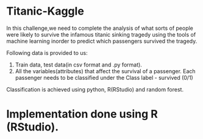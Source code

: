 # Titanic-Kaggle

In this challenge,we need to complete the analysis of what sorts of people were likely to survive the infamous titanic sinking tragedy using the tools of machine learning inorder to predict which passengers survived the tragedy.

Following data is provided to us:
1. Train data, test data(in csv format and .py format).
2. All the variables(attributes) that affect the survival of a passenger.
   Each passenger needs to be classified under the Class label - survived (0/1) 

Classification is achieved using python, R(RStudio) and random forest.

# Implementation done using R (RStudio).

